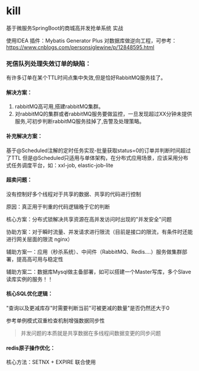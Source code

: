 # kill
基于微服务SpringBoot的商城高并发抢单系统  实战

使用IDEA 插件：Mybatis Generator Plus 对数据库做逆向工程，可参考：https://www.cnblogs.com/personsiglewine/p/12848595.html

### 死信队列处理失效订单的缺陷：

有许多订单在某个TTL时间点集中失效,但是恰好RabbitMQ服务挂了。

#### 解决方案：
1. rabbitMQ高可用,搭建rabbitMQ集群。
2. 对rabbitMQ的集群或者rabbitMQ服务要做监控，一旦发现超过XX分钟未提供服务,可初步判断rabbitMQ服务挂掉了,告警及处理策略。

#### 补充解决方案：

基于@Scheduled注解的定时任务实现-批量获取status=0的订单并判断时间超过了TTL
但是@Scheduled只适用与单体架构，在分布式应用场景，应该采用分布式任务调度平台，如：xxl-job, elastic-job-lite
 

#### 超卖问题：
没有控制好多个线程对于共享的数据、共享的代码进行控制

原因：真正用于判重的代码逻辑晚于它的判断

核心方案：分布式锁解决共享资源在高并发访问时出现的"并发安全"问题

协助方案：对于瞬时流量、并发请求进行限流（目前是接口的限流，有条件时还能进行网关层面的限流 nginx）

辅助方案一：应用（秒杀系统）、中间件（RabbitMQ、Redis....）服务做集群部署，提高高可用与稳定性

辅助方案二：数据库Mysql做主备部署，如可以搭建一个Master写库，多个Slave读库实例的服务！！
       
#### 核心SQL优化逻辑：
"查询以及更减库存"时需要判断当前"可被更减的数量"是否仍然还大于0

参考单例模式双重检查机制增强数据同步性

> 并发问题的本质就是共享数据在多线程间数据变更的同步问题

#### redis原子操作优化：
核心方法：SETNX + EXPIRE  联合使用


